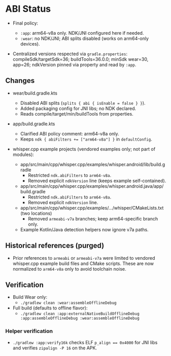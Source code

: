 # ABI Status

- Final policy:
  - `:app`: arm64-v8a only. NDK/JNI configured here if needed.
  - `:wear`: no NDK/JNI; ABI splits disabled (works on arm64-only devices).

- Centralized versions respected via `gradle.properties`: compileSdk/targetSdk=36; buildTools=36.0.0; minSdk wear=30, app=26; ndkVersion pinned via property and read by `:app`.

## Changes

- wear/build.gradle.kts
  - Disabled ABI splits (`splits { abi { isEnable = false } }`).
  - Added packaging config for JNI libs; no NDK declared.
  - Reads compile/target/min/buildTools from properties.

- app/build.gradle.kts
  - Clarified ABI policy comment: arm64-v8a only.
  - Keeps `ndk { abiFilters += ["arm64-v8a"] }` in `defaultConfig`.

- whisper.cpp example projects (vendored examples only; not part of modules):
  - app/src/main/cpp/whisper.cpp/examples/whisper.android/lib/build.gradle
    - Restricted `ndk.abiFilters` to `arm64-v8a`.
    - Removed explicit `ndkVersion` line (keeps example self-contained).
  - app/src/main/cpp/whisper.cpp/examples/whisper.android.java/app/build.gradle
    - Restricted `ndk.abiFilters` to `arm64-v8a`.
    - Removed explicit `ndkVersion` line.
  - app/src/main/cpp/whisper.cpp/examples/.../whisper/CMakeLists.txt (two locations)
    - Removed `armeabi-v7a` branches; keep arm64-specific branch only.
  - Example Kotlin/Java detection helpers now ignore v7a paths.

## Historical references (purged)

- Prior references to `armeabi` or `armeabi-v7a` were limited to vendored whisper.cpp example build files and CMake scripts. These are now normalized to `arm64-v8a` only to avoid toolchain noise.

## Verification

- Build Wear only:
  - `./gradlew clean :wear:assembleOfflineDebug`
- Full build (defaults to offline flavor):
  - `./gradlew clean :app:externalNativeBuildOfflineDebug :app:assembleOfflineDebug :wear:assembleOfflineDebug`

### Helper verification
- `./gradlew :app:verify16k` checks ELF `p_align == 0x4000` for JNI libs and verifies `zipalign -P 16` on the APK.


